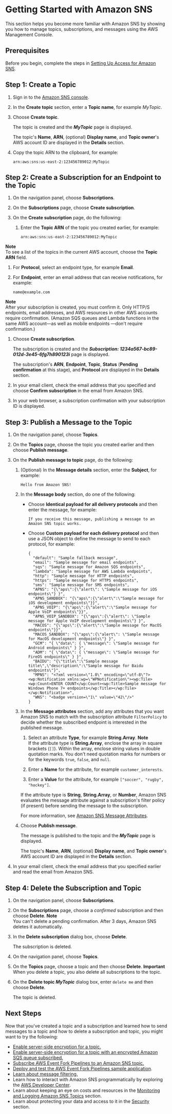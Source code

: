 # Getting Started with Amazon SNS<a name="sns-getting-started"></a>

This section helps you become more familiar with Amazon SNS by showing you how to manage topics, subscriptions, and messages using the AWS Management Console\.

## Prerequisites<a name="sns-prerequisites"></a>

Before you begin, complete the steps in [Setting Up Access for Amazon SNS](sns-setting-up.md)\.

## Step 1: Create a Topic<a name="step-create-queue"></a>

1. Sign in to the [Amazon SNS console](https://console.aws.amazon.com/sns/)\.

1. In the **Create topic** section, enter a **Topic name**, for example *MyTopic*\.

1. Choose **Create topic**\.

   The topic is created and the ***MyTopic*** page is displayed\.

   The topic's **Name**, **ARN**, \(optional\) **Display name**, and **Topic owner**'s AWS account ID are displayed in the **Details** section\.

1. Copy the topic ARN to the clipboard, for example:

   ```
   arn:aws:sns:us-east-2:123456789012:MyTopic
   ```

## Step 2: Create a Subscription for an Endpoint to the Topic<a name="step-send-message"></a>

1. On the navigation panel, choose **Subscriptions**\.

1. On the **Subscriptions** page, choose **Create subscription**\.

1. On the **Create subscription** page, do the following:

   1. Enter the **Topic ARN** of the topic you created earlier, for example:

      ```
      arn:aws:sns:us-east-2:123456789012:MyTopic
      ```
**Note**  
To see a list of the topics in the current AWS account, choose the **Topic ARN** field\.

   1. For **Protocol**, select an endpoint type, for example **Email**\.

   1. For **Endpoint**, enter an email address that can receive notifications, for example:

      ```
      name@example.com
      ```
**Note**  
After your subscription is created, you must confirm it\. Only HTTP/S endpoints, email addresses, and AWS resources in other AWS accounts require confirmation\. \(Amazon SQS queues and Lambda functions in the same AWS account—as well as mobile endpoints —don't require confirmation\.\)

   1. Choose **Create subscription**\.

      The subscription is created and the ***Subscription: 1234a567\-bc89\-012d\-3e45\-6fg7h890123i*** page is displayed\.

      The subscription's **ARN**, **Endpoint**, **Topic**, **Status** \(**Pending confirmation** at this stage\), and **Protocol** are displayed in the **Details** section\.

1. In your email client, check the email address that you specified and choose **Confirm subscription** in the email from Amazon SNS\.

1. In your web browser, a subscription confirmation with your subscription ID is displayed\.

## Step 3: Publish a Message to the Topic<a name="step-receive-delete-message"></a>

1. On the navigation panel, choose **Topics**\.

1. On the **Topics** page, choose the topic you created earlier and then choose **Publish message**\.

1. On the **Publish message to topic** page, do the following:

   1. \(Optional\) In the **Message details** section, enter the **Subject**, for example:

      ```
      Hello from Amazon SNS!
      ```

   1. In the **Message body** section, do one of the following:
      + Choose **Identical payload for all delivery protocols** and then enter the message, for example:

        ```
        If you receive this message, publishing a message to an Amazon SNS topic works.
        ```
      + Choose **Custom payload for each delivery protocol** and then use a JSON object to define the message to send to each protocol, for example:

        ```
        {
          "default": "Sample fallback message",
          "email": "Sample message for email endpoints",
          "sqs": "Sample message for Amazon SQS endpoints",
          "lambda": "Sample message for AWS Lambda endpoints",
          "http": "Sample message for HTTP endpoints",
          "https": "Sample message for HTTPS endpoints",
          "sms": "Sample message for SMS endpoints",
          "APNS": "{\"aps\":{\"alert\": \"Sample message for iOS endpoints\"} }",
          "APNS_SANDBOX": "{\"aps\":{\"alert\":\"Sample message for iOS development endpoints\"}}",
          "APNS_VOIP": "{\"aps\":{\"alert\":\"Sample message for Apple VoIP endpoints\"}}",
          "APNS_VOIP_SANDBOX": "{\"aps\":{\"alert\": \"Sample message for Apple VoIP development endpoints\"} }",
          "MACOS": "{\"aps\":{\"alert\":\"Sample message for MacOS endpoints\"}}",
          "MACOS_SANDBOX": "{\"aps\":{\"alert\": \"Sample message for MacOS development endpoints\"} }",
          "GCM": "{ \"data\": { \"message\": \"Sample message for Android endpoints\" } }",
          "ADM": "{ \"data\": { \"message\": \"Sample message for FireOS endpoints\" } }",
          "BAIDU": "{\"title\":\"Sample message title\",\"description\":\"Sample message for Baidu endpoints\"}",
          "MPNS": "<?xml version=\"1.0\" encoding=\"utf-8\"?><wp:Notification xmlns:wp=\"WPNotification\"><wp:Tile><wp:Count>ENTER COUNT</wp:Count><wp:Title>Sample message for Windows Phone 7+ endpoints</wp:Title></wp:Tile></wp:Notification>",
          "WNS": "<badge version=\"1\" value=\"42\"/>"
        }
        ```

   1. In the **Message attributes** section, add any attributes that you want Amazon SNS to match with the subscription attribute `FilterPolicy` to decide whether the subscribed endpoint is interested in the published message\.

      1. Select an attribute **Type**, for example **String\.Array**\.
**Note**  
If the attribute type is **String\.Array**, enclose the array in square brackets \(`[]`\)\. Within the array, enclose string values in double quotation marks\. You don't need quotation marks for numbers or for the keywords `true`, `false`, and `null`\.

      1. Enter a **Name** for the attribute, for example `customer_interests`\.

      1. Enter a **Value** for the attribute, for example `["soccer", "rugby", "hockey"]`\.

      If the attribute type is **String**, **String\.Array**, or **Number**, Amazon SNS evaluates the message attribute against a subscription's filter policy \(if present\) before sending the message to the subscription\.

      For more information, see [Amazon SNS Message Attributes](sns-message-attributes.md)\.

   1. Choose **Publish message**\.

      The message is published to the topic and the ***MyTopic*** page is displayed\.

      The topic's **Name**, **ARN**, \(optional\) **Display name**, and **Topic owner**'s AWS account ID are displayed in the **Details** section\.

1. In your email client, check the email address that you specified earlier and read the email from Amazon SNS\.

## Step 4: Delete the Subscription and Topic<a name="step-delete-queue"></a>

1. On the navigation panel, choose **Subscriptions**\.

1. On the **Subscriptions** page, choose a *confirmed* subscription and then choose **Delete**\.
**Note**  
You can't delete a pending confirmation\. After 3 days, Amazon SNS deletes it automatically\.

1. In the **Delete subscription** dialog box, choose **Delete**\.

   The subscription is deleted\.

1. On the navigation panel, choose **Topics**\.

1. On the **Topics** page, choose a topic and then choose **Delete**\.
**Important**  
When you delete a topic, you also delete all subscriptions to the topic\.

1. On the **Delete topic *MyTopic*** dialog box, enter `delete me` and then choose **Delete**\.

   The topic is deleted\.

## Next Steps<a name="sns-next-steps-getting-started"></a>

Now that you've created a topic and a subscription and learned how to send messages to a topic and how to delete a subscription and topic, you might want to try the following:
+ [Enable server\-side encryption for a topic\.](sns-tutorial-enable-encryption-for-topic.md)
+ [Enable server\-side encryption for a topic with an encrypted Amazon SQS queue subscribed\.](sns-tutorial-enable-encryption-for-topic-sqs-queue-subscriptions.md)
+ [Subscribe AWS Event Fork Pipelines to an Amazon SNS topic\.](sns-tutorial-subscribe-event-fork-pipelines.md)
+ [Deploy and test the AWS Event Fork Pipelines sample application](sns-tutorial-deploy-test-fork-pipelines-sample-application.md)\.
+ [Learn about message filtering\.](sns-message-filtering.md)
+ Learn how to interact with Amazon SNS programmatically by exploring the [AWS Developer Center](https://aws.amazon.com/developer/)\.
+ Learn about keeping an eye on costs and resources in the [Monitoring and Logging Amazon SNS Topics](sns-monitoring-logging.md) section\.
+ Learn about protecting your data and access to it in the [Security](sns-security.md) section\.